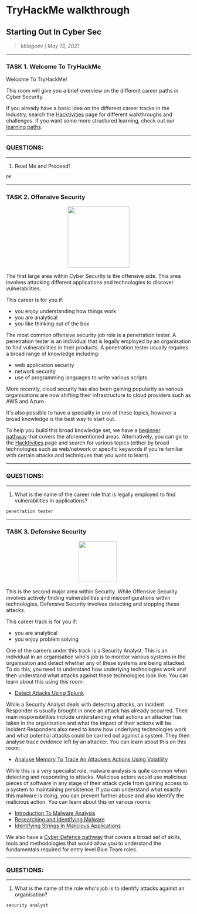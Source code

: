 # TryHackMe walkthrough

## Starting Out In Cyber Sec

> _kblagoev | May 13, 2021_

----------------------------------------

### TASK 1. Welcome To TryHackMe

<p>Welcome To TryHackMe! </p><p>This room will give you a brief overview on the different career paths in Cyber Security. </p><p>If you already have a basic idea on the different career tracks in the Industry, search the <a href="https://tryhackme.com/hacktivities" target="_blank">Hacktivities</a> page for different walkthroughs and challenges. If you want some more structured learning, check out our <a href="https://tryhackme.com/paths" target="_blank">learning paths</a>.</p>

----------------------------------------

### QUESTIONS:

----------------------------------------

1. Read Me and Proceed!

```
OK
```

----------------------------------------

### TASK 2. Offensive Security

<p style="text-align:center"><img src="https://assets.tryhackme.com/img/ninja.png" style="width:167.5px;height:167.5px" /><br /></p><p>The first large area within Cyber Security is the offensive side. This area involves attacking different applications and technologies to discover vulnerabilities.</p><p>This career is for you if:</p><ul><li>you enjoy understanding how things work</li><li>you are analytical</li><li>you like thinking out of the box</li></ul><p>The most common offensive security job role is a penetration tester. A penetration tester is an individual that is legally employed by an organisation to find vulnerabilities in their products. A penetration tester usually requires a broad range of knowledge including:</p><ul><li>web application security</li><li>network security</li><li>use of programming languages to write various scripts</li></ul><p>More recently, cloud security has also been gaining popularity as various organisations are now shifting their infrastructure to cloud providers such as AWS and Azure.</p><p>It's also possible to have a speciality in one of these topics, however a broad knowledge is the best way to start out.</p><p>To help you build this broad knowledge set, we have a <a href="https://tryhackme.com/path/outline/beginner" target="_blank">beginner pathway</a> that covers the aforementioned areas. Alternatively, you can go to the <a href="https://tryhackme.com/hacktivities" target="_blank">Hacktivities</a> page and search for various topics (either by broad technologies such as web/network or specific keywords if you're familiar with certain attacks and techniques that you want to learn).</p>

----------------------------------------

### QUESTIONS:

----------------------------------------

1. What is the name of the career role that is legally employed to find vulnerabilities in applications?

```
penetration tester
```

----------------------------------------

### TASK 3. Defensive Security

<p style="text-align:center">  <img src="https://assets.tryhackme.com/img/shield.png" style="width:104.312px;height:111.602px" />   <br /></p><p>This is the second major area within Security. While Offensive Security involves actively finding vulnerabilities and misconfigurations within technologies, Defensive Security involves detecting and stopping these attacks.</p><p>This career track is for you if:</p><ul><li>you are analytical</li><li>you enjoy problem solving</li></ul><p>One of the careers under this track is a Security Analyst. This is an individual in an organisation who's job is to monitor various systems in the organisation and detect whether any of these systems are being attacked. To do this, you need to understand how underlying technologies work and then understand what attacks against these technologies look like. You can learn about this using this room:</p><ul><li><a href="https://tryhackme.com/room/bpsplunk" target="_blank">Detect Attacks Using Splunk</a></li></ul><p>While a Security Analyst deals with detecting attacks, an Incident Responder is usually brought in once an attack has already occurred. Their main responsibilities include understanding what actions an attacker has taken in the organisation and what the impact of their actions will be. Incident Responders also need to know how underlying technologies work and what potential attacks could be carried out against a system. They then analyse trace evidence left by an attacker. You can learn about this on this room:</p><ul><li><a href="https://tryhackme.com/room/bpvolatility" target="_blank">Analyse Memory To Trace An Attackers Actions Using Volatility</a></li></ul><p>While this is a very specialist role, malware analysis is quite common when detecting and responding to attacks. Malicious actors would use malicious pieces of software in any stage of their attack cycle from gaining access to a system to maintaining persistence. If you can understand what exactly this malware is doing, you can prevent further abuse and also identify the malicious action. You can learn about this on various rooms:</p><ul><li><a href="https://tryhackme.com/room/malmalintroductory" target="_blank">Introduction To Malware Analysis</a></li><li><a href="https://tryhackme.com/room/malresearching" target="_blank">Researching and Identifying Malware</a></li><li><a href="https://tryhackme.com/room/malstrings" target="_blank">Identifying Strings In Malicious Applications</a></li></ul><p>We also have a <a href="https://tryhackme.com/path/outline/blueteam" target="_blank">Cyber Defence pathway</a> that covers a broad set of skills, tools and methodologies that would allow you to understand the fundamentals required for entry level Blue Team roles.</p>

----------------------------------------

### QUESTIONS:

----------------------------------------

1. What is the name of the role who's job is to identify attacks against an organisation?

```
security analyst
```

